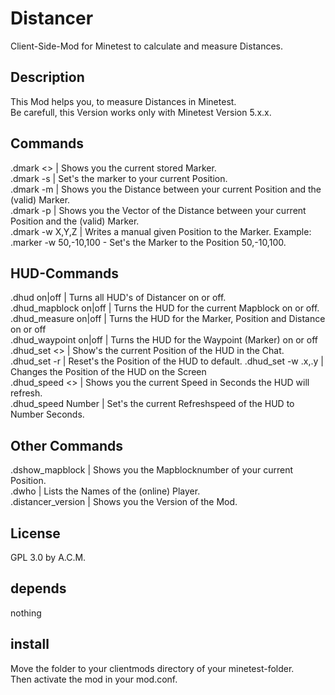 # Distancer
Client-Side-Mod for Minetest to calculate and measure Distances.<br>

## Description
This Mod helps you, to measure Distances in Minetest.<br>
Be carefull, this Version works only with Minetest Version 5.x.x.

## Commands
.dmark <> | Shows you the current stored Marker.<br>
.dmark -s | Set's the marker to your current Position.<br>
.dmark -m | Shows you the Distance between your current Position and the (valid) Marker.<br>
.dmark -p | Shows you the Vector of the Distance between your current Position and the (valid) Marker.<br>
.dmark -w X,Y,Z | Writes a manual given Position to the Marker. Example: .marker -w 50,-10,100 - Set's the Marker to the Position 50,-10,100.<br>

## HUD-Commands
.dhud on|off          | Turns all HUD's of Distancer on or off.<br>
.dhud_mapblock on|off | Turns the HUD for the current Mapblock on or off.<br>
.dhud_measure on|off  | Turns the HUD for the Marker, Position and Distance on or off<br>
.dhud_waypoint on|off | Turns the HUD for the Waypoint (Marker) on or off<br>
.dhud_set <>          | Show's the current Position of the HUD in the Chat.
.dhud_set -r          | Reset's the Position of the HUD to default.
.dhud_set -w .x,.y    | Changes the Position of the HUD on the Screen<br>
.dhud_speed <>        | Shows you the current Speed in Seconds the HUD will refresh.<br>
.dhud_speed Number    | Set's the current Refreshspeed of the HUD to Number Seconds.<br>

## Other Commands
.dshow_mapblock       | Shows you the Mapblocknumber of your current Position.<br>
.dwho                 | Lists the Names of the (online) Player.<br>
.distancer_version    | Shows you the Version of the Mod.<br>

## License
GPL 3.0 by A.C.M.<br>

## depends
nothing<br>

## install 
Move the folder to your clientmods directory of your minetest-folder.<br>
Then activate the mod in your mod.conf.<br>
